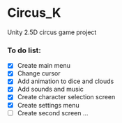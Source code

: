 # Circus_K
Unity 2.5D circus game project

### To do list:
- [x] Create main menu
- [x] Change cursor
- [x] Add animation to dice and clouds
- [x] Add sounds and music
- [x] Create character selection screen
- [x] Create settings menu
- [ ] Create second screen
...